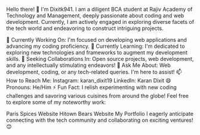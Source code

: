 Hello there! 👋 I'm Dixitk941.
I am a diligent BCA student at Rajiv Academy of Technology and Management, deeply passionate about coding and web development. Currently, I am actively engaged in exploring diverse facets of the tech world and endeavoring to construct intriguing projects.

🔭 Currently Working On: I'm focused on developing web applications and advancing my coding proficiency.
🌱 Currently Learning: I'm dedicated to exploring new technologies and frameworks to augment my development skills.
👯 Seeking Collaborations In: Open source projects, web development, and any intellectually stimulating endeavors!
💬 Ask Me About: Web development, coding, or any tech-related queries. I'm here to assist!
📫 How to Reach Me:
Instagram: karan_dixit19
LinkedIn: Karan Dixit
😄 Pronouns: He/Him
⚡ Fun Fact: I relish experimenting with new coding challenges and savoring various cuisines from around the globe!
Feel free to explore some of my noteworthy work:

Paris Spices Website
Hitown Bears Website
My Portfolio
I eagerly anticipate connecting with the tech community and collaborating on exciting ventures! 😊
